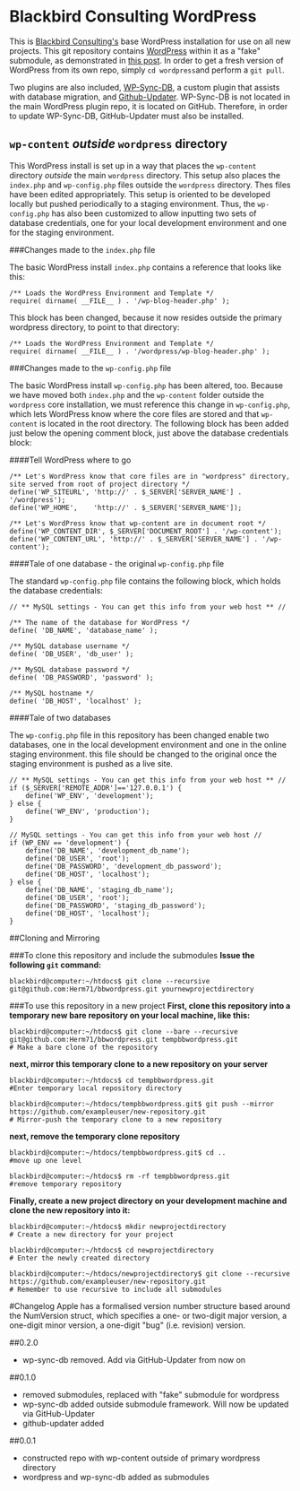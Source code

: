 # Blackbird Consulting WordPress
This is [Blackbird Consulting's](www.blackbirdconsult.com) base WordPress installation for use on all new projects. This git repository contains [WordPress](https://github.com/WordPress/WordPress) within it as a "fake" submodule, as demonstrated in [this post](http://debuggable.com/posts/git-fake-submodules:4b563ee4-f3cc-4061-967e-0e48cbdd56cb). In order to get a fresh version of WordPress from its own repo, simply ```cd wordpress```and perform a ```git pull```. 

Two plugins are also included, [WP-Sync-DB](https://github.com/wp-sync-db/wp-sync-db), a custom plugin that assists with database migration, and [Github-Updater](https://github.com/afragen/github-updater). WP-Sync-DB is not located in the main WordPress plugin repo, it is located on GitHub. Therefore, in order to update WP-Sync-DB, GitHub-Updater must also be installed.

## ```wp-content``` *outside* ```wordpress``` directory

This WordPress install is set up in a way that places the ```wp-content``` directory *outside* the main ```wordpress``` directory. This setup also places the ```index.php``` and ```wp-config.php``` files outside the ```wordpress``` directory. Thes files have been edited appropriately. This setup is oriented to be developed locally but pushed periodically to a staging environment. Thus, the ```wp-config.php``` has also been customized to allow inputting two sets of database credentials, one for your local development environment and one for the staging environment. 

###Changes made to the ```index.php``` file

The basic WordPress install ```index.php``` contains a reference that looks like this:

    /** Loads the WordPress Environment and Template */
    require( dirname( __FILE__ ) . '/wp-blog-header.php' );
    
This block has been changed, because it now resides outside the primary wordpress directory, to point to that directory:

    /** Loads the WordPress Environment and Template */
    require( dirname( __FILE__ ) . '/wordpress/wp-blog-header.php' );
    
###Changes made to the ```wp-config.php``` file

The basic WordPress install ```wp-config.php``` has been altered, too. Because we have moved both ```index.php``` and the ```wp-content``` folder outside the ```wordpress``` core installation, we must reference this change in ```wp-config.php```, which lets WordPress know where the core files are stored and that ```wp-content``` is located in the root directory. The following block has been added just below the opening comment block, just above the database credentials block:

####Tell WordPress where to go

    /** Let's WordPress know that core files are in "wordpress" directory, site served from root of project directory */
    define('WP_SITEURL', 'http://' . $_SERVER['SERVER_NAME'] . '/wordpress');
    define('WP_HOME',    'http://' . $_SERVER['SERVER_NAME']);

    /** Let's WordPress know that wp-content are in document root */
    define('WP_CONTENT_DIR', $_SERVER['DOCUMENT_ROOT'] . '/wp-content');
    define('WP_CONTENT_URL', 'http://' . $_SERVER['SERVER_NAME'] . '/wp-content');
    
####Tale of one database - the original ```wp-config.php``` file

The standard ```wp-config.php``` file contains the following block, which holds the database credentials:

    // ** MySQL settings - You can get this info from your web host ** //

    /** The name of the database for WordPress */
    define( 'DB_NAME', 'database_name' );

    /** MySQL database username */
    define( 'DB_USER', 'db_user' );

    /** MySQL database password */
    define( 'DB_PASSWORD', 'password' );

    /** MySQL hostname */
    define( 'DB_HOST', 'localhost' );
    

####Tale of two databases

The ```wp-config.php``` file in this repository has been changed enable two databases, one in the local development environment and one in the online staging environment. this file should be changed to the original once the staging environment is pushed as a live site.

    // ** MySQL settings - You can get this info from your web host ** //
    if ($_SERVER['REMOTE_ADDR']=='127.0.0.1') {
        define('WP_ENV', 'development');
    } else {
        define('WP_ENV', 'production');
    }

    // MySQL settings - You can get this info from your web host //
    if (WP_ENV == 'development') {
        define('DB_NAME', 'development_db_name');
        define('DB_USER', 'root');
        define('DB_PASSWORD', 'development_db_password');
        define('DB_HOST', 'localhost');
    } else {
        define('DB_NAME', 'staging_db_name');
        define('DB_USER', 'root');
        define('DB_PASSWORD', 'staging_db_password');
        define('DB_HOST', 'localhost');
    } 

##Cloning and Mirroring

###To clone this repository and include the submodules
**Issue the following ```git``` command:**

    blackbird@computer:~/htdocs$ git clone --recursive git@github.com:Herm71/bbwordpress.git yournewprojectdirectory

###To use this repository in a new project
**First, clone this repository into a temporary new bare repository on your local machine, like this:**

    blackbird@computer:~/htdocs$ git clone --bare --recursive git@github.com:Herm71/bbwordpress.git tempbbwordpress.git
    # Make a bare clone of the repository

**next, mirror this temporary clone to a new repository on your server**

    blackbird@computer:~/htdocs$ cd tempbbwordpress.git
    #Enter temporary local repository directory
        
    blackbird@computer:~/htdocs/tempbbwordpress.git$ git push --mirror https://github.com/exampleuser/new-repository.git
    # Mirror-push the temporary clone to a new repository

**next, remove the temporary clone repository**

    blackbird@computer:~/htdocs/tempbbwordpress.git$ cd ..
    #move up one level

    blackbird@computer:~/htdocs$ rm -rf tempbbwordpress.git
    #remove temporary repository

**Finally, create a new project directory on your development machine and clone the new repository into it:**

    blackbird@computer:~/htdocs$ mkdir newprojectdirectory
    # Create a new directory for your project

    blackbird@computer:~/htdocs$ cd newprojectdirectory
    # Enter the newly created directory

    blackbird@computer:~/htdocs/newprojectdirectory$ git clone --recursive https://github.com/exampleuser/new-repository.git
    # Remember to use recursive to include all submodules

#Changelog
Apple has a formalised version number structure based around the NumVersion struct, which specifies a one- or two-digit major version, a one-digit minor version, a one-digit "bug" (i.e. revision) version.

##0.2.0
- wp-sync-db removed. Add via GitHub-Updater from now on

##0.1.0
- removed submodules, replaced with "fake" submodule for wordpress
- wp-sync-db added outside submodule framework. Will now be updated via GitHub-Updater
- github-updater added

##0.0.1
- constructed repo with wp-content outside of primary wordpress directory
- wordpress and wp-sync-db added as submodules